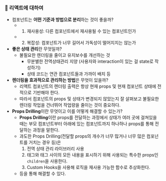 ### 🖤 리액트에 대하여 

- 컴포넌트는 **어떤 기준과 방법으로 분리**하는 것이 좋을까?
    - 1. 재사용성: 다른 컴포넌트에서 재사용될 수 있는 컴포넌트인가
    - 2. 복잡성: 컴포넌트가 너무 길어서 가독성이 떨어지지는 않는가
- **좋은 상태 관리**란 무엇일까?
    - 불필요한 렌더링을 줄이고 유지보수를 개선하는 것
        - 무분별한 전역상태관리 지양 (사용자와 interaction이 있는 걸 state로 작성하기)
        - 상태 코드는 연관 컴포넌트들과 가까이 배치 등
- **렌더링을 효과적으로 관리하는 방법**은 무엇이 있을까?
    - 리액트 컴포넌트의 렌더링 출력은 항상 현재 props 및 현재 컴포넌트 상태에 전적으로 기반해야 한다. 
    - 따라서 컴포넌트의 props 및 상태가 변경되지 않았는지 잘 살펴보고 불필요한 렌더링 작업을 건너뛰어 작업량을 줄이는 것이 중요하다.
- **Props Drilling**이란 무엇이고 이를 어떻게 해결할 수 있는가?
    - **Props Drilling**이란 props를 전달하는 과정에서 상태가 여러 곳에 걸쳐있을 때는 부모 컴포넌트부터 아래에 있는 컴포넌트까지 하나하나 props를 통해 전달하는 과정을 말한다.
    -  과도한 Props Drilling(전달할 props의 개수가 너무 많거나 너무 많은 컴포넌트를 거치는 경우 등)은
        1. 전역 상태 관리 라이브러리 사용
        2. 태그와 태그 사이의 모든 내용을 표시하기 위해 사용되는 특수한 props인 `children`을 사용한다.
        3. Custom Hooks을 사용해 로직을 재사용 가능한 함수로 추상화한다.
    - 등을 통해 해결할 수 있다.
